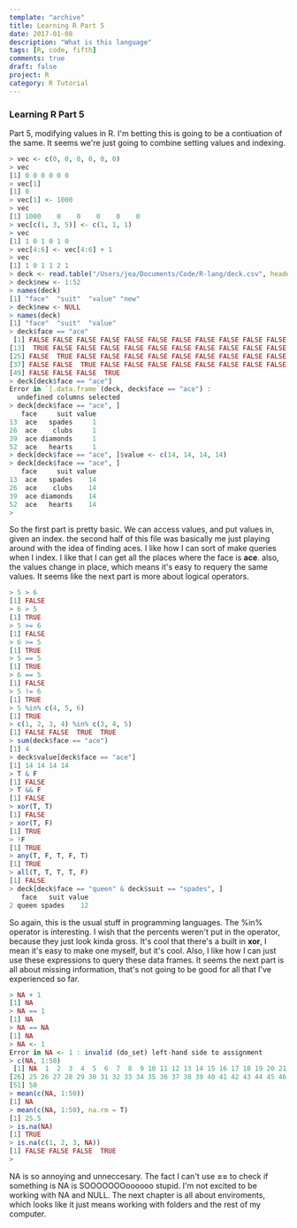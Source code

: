```yaml
---
template: "archive"
title: Learning R Part 5
date: 2017-01-08
description: "What is this language"
tags: [R, code, fifth]
comments: true
draft: false
project: R
category: R Tutorial
---
```


### Learning R Part 5

Part 5, modifying values in R. I'm betting this is going to be a contiuation of the same. It seems we're just going to combine setting values and indexing. 

~~~ R
> vec <- c(0, 0, 0, 0, 0, 0)
> vec
[1] 0 0 0 0 0 0
> vec[1]
[1] 0
> vec[1] <- 1000
> vec
[1] 1000    0    0    0    0    0
> vec[c(1, 3, 5)] <- c(1, 1, 1)
> vec
[1] 1 0 1 0 1 0
> vec[4:6] <- vec[4:6] + 1
> vec
[1] 1 0 1 1 2 1
> deck <- read.table("/Users/jea/Documents/Code/R-lang/deck.csv", header=TRUE, sep = ",")
> deck$new <- 1:52
> names(deck)
[1] "face"  "suit"  "value" "new"  
> deck$new <- NULL
> names(deck)
[1] "face"  "suit"  "value"
> deck$face == "ace"
 [1] FALSE FALSE FALSE FALSE FALSE FALSE FALSE FALSE FALSE FALSE FALSE FALSE
[13]  TRUE FALSE FALSE FALSE FALSE FALSE FALSE FALSE FALSE FALSE FALSE FALSE
[25] FALSE  TRUE FALSE FALSE FALSE FALSE FALSE FALSE FALSE FALSE FALSE FALSE
[37] FALSE FALSE  TRUE FALSE FALSE FALSE FALSE FALSE FALSE FALSE FALSE FALSE
[49] FALSE FALSE FALSE  TRUE
> deck[deck$face == "ace"]
Error in `[.data.frame`(deck, deck$face == "ace") : 
  undefined columns selected
> deck[deck$face == "ace", ]
   face     suit value
13  ace   spades     1
26  ace    clubs     1
39  ace diamonds     1
52  ace   hearts     1
> deck[deck$face == "ace", ]$value <- c(14, 14, 14, 14)
> deck[deck$face == "ace", ]
   face     suit value
13  ace   spades    14
26  ace    clubs    14
39  ace diamonds    14
52  ace   hearts    14
>  
~~~

So the first part is pretty basic. We can access values, and put values in, given an index. the second half of this file was basically me just playing around with the idea of finding aces. I like how I can sort of make queries when I index. I like that I can get all the places where the face is **ace**. also, the values change in place, which means it's easy to requery the same values. It seems like the next part is more about logical operators.

~~~ R
> 5 > 6
[1] FALSE
> 6 > 5
[1] TRUE
> 5 >= 6
[1] FALSE
> 6 >= 5
[1] TRUE
> 5 == 5
[1] TRUE
> 6 == 5
[1] FALSE
> 5 != 6
[1] TRUE
> 5 %in% c(4, 5, 6)
[1] TRUE
> c(1, 2, 3, 4) %in% c(3, 4, 5)
[1] FALSE FALSE  TRUE  TRUE
> sum(deck$face == "ace")
[1] 4
> deck$value[deck$face == "ace"]
[1] 14 14 14 14
> T & F
[1] FALSE
> T && F
[1] FALSE
> xor(T, T)
[1] FALSE
> xor(T, F)
[1] TRUE
> !F
[1] TRUE
> any(T, F, T, F, T)
[1] TRUE
> all(T, T, T, T, F)
[1] FALSE
> deck[deck$face == "queen" & deck$suit == "spades", ]
   face   suit value
2 queen spades    12
~~~

So again, this is the usual stuff in programming languages. The %in% operator is interesting. I wish that the percents weren't put in the operator, because they just look kinda gross. It's cool that there's a built in **xor**, I mean it's easy to make one myself, but it's cool. Also, I like how I can just use these expressions to query these data frames. It seems the next part is all about missing information, that's not going to be good for all that I've experienced so far. 

~~~ R
> NA + 1
[1] NA
> NA == 1
[1] NA
> NA == NA
[1] NA
> NA <- 1
Error in NA <- 1 : invalid (do_set) left-hand side to assignment
> c(NA, 1:50)
 [1] NA  1  2  3  4  5  6  7  8  9 10 11 12 13 14 15 16 17 18 19 20 21 22 23 24
[26] 25 26 27 28 29 30 31 32 33 34 35 36 37 38 39 40 41 42 43 44 45 46 47 48 49
[51] 50
> mean(c(NA, 1:50))
[1] NA
> mean(c(NA, 1:50), na.rm = T)
[1] 25.5
> is.na(NA)
[1] TRUE
> is.na(c(1, 2, 3, NA))
[1] FALSE FALSE FALSE  TRUE
> 
~~~

NA is so annoying and unneccesary. The fact I can't use **==** to check if something is NA is SOOOOOOOoooooo stupid. I'm not excited to be working with NA and NULL. The next chapter is all about enviroments, which looks like it just means working with folders and the rest of my computer.










